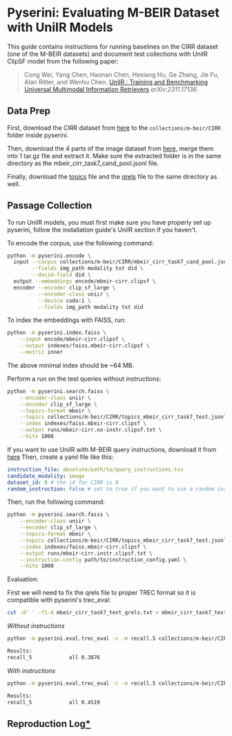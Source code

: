 # Pyserini: Evaluating M-BEIR Dataset with UniIR Models

This guide contains instructions for running baselines on the CIRR dataset (one of the M-BEIR datasets) and document test collections with UniIR ClipSF model from the following paper:

> Cong Wei, Yang Chen, Haonan Chen, Hexiang Hu, Ge Zhang, Jie Fu, Alan Ritter, and Wenhu Chen. [UniIR : Training and Benchmarking Universal Multimodal Information Retrievers](https://arxiv.org/abs/2106.14807) _arXiv:2311.17136_.

## Data Prep
 
First, download the CIRR dataset from [here](https://huggingface.co/datasets/TIGER-Lab/M-BEIR/blob/main/cand_pool/local/mbeir_cirr_task7_cand_pool.jsonl) to the `collections/m-beir/CIRR` folder inside pyserini.

Then, download the 4 parts of the image dataset from [here](https://huggingface.co/datasets/TIGER-Lab/M-BEIR/tree/main), merge them into 1 tar.gz file and extract it. Make sure the extracted folder is in the same directory as the mbeir_cirr_task7_cand_pool.jsonl file.

Finally, download the [topics](https://huggingface.co/datasets/TIGER-Lab/M-BEIR/blob/main/query/test/mbeir_cirr_task7_test.jsonl) file and the [qrels](https://huggingface.co/datasets/TIGER-Lab/M-BEIR/blob/main/qrels/test/mbeir_cirr_task7_test_qrels.txt) file to the same directory as well.

## Passage Collection

To run UniIR models, you must first make sure you have properly set up pyserini, follow the installation guide's UniIR section if you haven't.

To encode the corpus, use the following command:
```bash
python -m pyserini.encode \
  input --corpus collections/m-beir/CIRR/mbeir_cirr_task7_cand_pool.jsonl \
        --fields img_path modality txt did \
        --docid-field did \
  output --embeddings encode/mbeir-cirr.clipsf \
  encoder --encoder clip_sf_large \
          --encoder-class uniir \
          --device cuda:1 \
          --fields img_path modality txt did
```

To index the embeddings with FAISS, run:

```bash
python -m pyserini.index.faiss \
    --input encode/mbeir-cirr.clipsf \
    --output indexes/faiss.mbeir-cirr.clipsf \
    --metric inner
```

The above minimal index should be ~64 MB.

Perform a run on the test queries without instructions:

```bash
python -m pyserini.search.faiss \
    --encoder-class uniir \
    --encoder clip_sf_large \
    --topics-format mbeir \
    --topics collections/m-beir/CIRR/topics_mbeir_cirr_task7_test.jsonl \
    --index indexes/faiss.mbeir-cirr.clipsf \
    --output runs/mbeir-cirr.no-instr.clipsf.txt \
    --hits 1000
```

If you want to use UniIR with M-BEIR query instructions, download it from [here](https://huggingface.co/datasets/TIGER-Lab/M-BEIR/blob/main/instructions/query_instructions.tsv)
Then, create a yaml file like this:
```yaml
instruction_file: absolute/path/to/query_instructions.tsv
candidate_modality: image
dataset_id: 8 # the id for CIRR is 8
random_instruction: False # set to true if you want to use a random instruction for each query
```

Then, run the following command:

```bash
python -m pyserini.search.faiss \
    --encoder-class uniir \
    --encoder clip_sf_large \
    --topics-format mbeir \
    --topics collections/m-beir/CIRR/topics_mbeir_cirr_task7_test.jsonl \
    --index indexes/faiss.mbeir-cirr.clipsf \
    --output runs/mbeir-cirr.instr.clipsf.txt \
    --instruction-config path/to/instruction_config.yaml \
    --hits 1000
```

Evaluation:

First we will need to fix the qrels file to proper TREC format so it is compatible with pyserini's trec_eval:
```bash
cut -d' ' -f1-4 mbeir_cirr_task7_test_qrels.txt > mbeir_cirr_task7_test_qrels_fixed.txt
```

_Without instructions_
```bash
python -m pyserini.eval.trec_eval -c -m recall.5 collections/m-beir/CIRR/mbeir_cirr_task7_test_qrels_fixed.txt runs/mbeir-cirr.no-instr.clipsf.txt

Results:
recall_5           	all	0.3876
```

_With instructions_
```bash
python -m pyserini.eval.trec_eval -c -m recall.5 collections/m-beir/CIRR/mbeir_cirr_task7_test_qrels_fixed.txt runs/mbeir-cirr.instr.clipsf.txt

Results:
recall_5           	all	0.4519
```


## Reproduction Log[*](reproducibility.md)

